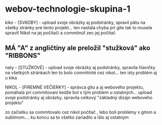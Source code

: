 # webov-technologie-skupina-1
<p> kiko - [SVADBY] - upload svoje obrázky aj  podstránky, spravil pätu na všetky stránky pre tento projekt... len nastala chyba pri gite tak to musela spraviť Nikol na jej počítači a commitnúť zec jej počítač</p> <h2> MÁ "A" z angličtiny ale preložil "stužková" ako "RIBBONS" </h2>


<p> naty - [STUŽKOVÉ] - upload svoje obrázky aj podstránky, spravila hlavičky na všetkých stránkach len to bolo commitnité cez nikol... ten isty problém aj u kika</p>

<p> NIKOL - [FIREMNÉ VEČIERKY] - správca gitu a aj webového projektu, pomáhala pri commitovaní kedže bol s tým problem u ostatných... upload svoje podstránky aj obrázky, spravila celkový "základný dizajn weboveho projektu" </p>
<p> zo začiatku sa commitovalo cez nikol počítač , lebo boli problémy s gitom a sublimom.... ku koncu sa to všetko zariadilo a išlo aj ostatným </p>

